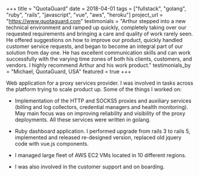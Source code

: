+++
title = "QuotaGuard"
date = 2018-04-01
tags = ["fullstack", "golang", "ruby", "rails", "javascript", "vue", "aws", "heroku"]
project_url = "https://www.quotaguard.com"
testimonials = "Arthur stepped into a new technical environment and ramped up quickly, completely taking over our requested requirements and bringing a care and quality of work rarely seen. He offered suggestions on how to improve our product, quickly handled customer service requests, and began to become an integral part of our solution from day one. He has excellent communication skills and can work successfully with the varying time zones of both his clients, customers, and vendors. I highly recommend Arthur and his work product."
testimonials_by = "Michael, QuotaGuard, USA"
featured = true
+++

Web application for a proxy services provider. I was involved in tasks across the platform trying to scale product up. Some of the things I worked on:

- Implementation of the HTTP and SOCKS5 proxies and auxiliary services (billing and log collectors, credential managers and health monitoring). May main focus was on improving reliability and visibility of the proxy deployments. All these services were written in golang.

- Ruby dashboard application. I performed upgrade from rails 3 to rails 5, implemented and released re-designed version, replaced old jquery code with vue.js components.

- I managed large fleet of AWS EC2 VMs located in 10 different regions.

- I was also involved in the customer support and on boarding.
